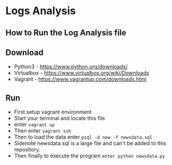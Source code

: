 # Logs Analysis

## How to Run the Log Analysis file

## Download
- Python3 - https://www.python.org/downloads/
- Virtualbox - https://www.virtualbox.org/wiki/Downloads
- Vagrant - https://www.vagrantup.com/downloads.html

## Run
- First setup vagrant environment 
- Start your terminal and locate this file
- enter `vagrant up`
- Then enter `vagrant ssh`
- Then to load the data enter `psql -d new -f newsdata.sql`
- Sidenote newsdata.sql is a large file and can't be added to this repository.
- Then finally to execute the program `enter python newsdata.py`